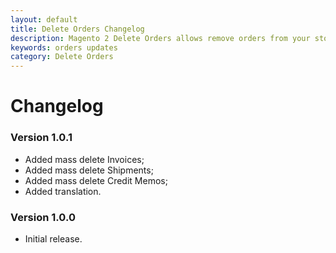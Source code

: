 ```yaml
---
layout: default
title: Delete Orders Changelog
description: Magento 2 Delete Orders allows remove orders from your store
keywords: orders updates
category: Delete Orders
---
```


# Changelog

### Version 1.0.1

-  Added mass delete Invoices;
-  Added mass delete Shipments;
-  Added mass delete Credit Memos;
-  Added translation.

### Version 1.0.0

 -  Initial release.